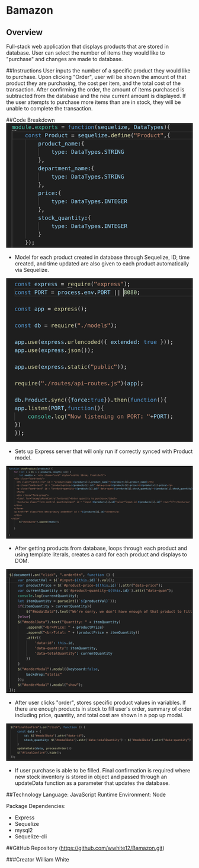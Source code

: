# Bamazon

## Overview
Full-stack web application that displays products that are stored in database. User can select the number of items they would like to "purchase" and changes are made to database.

##Instructions
User inputs the number of a specific product they would like to purchase. Upon clicking "Order", user will be shown the amount of that product they are purchasing, the cost per item, and the total cost of the transaction. After confirming the order, the amount of items purchased is subtracted from the database and the new current amount is displayed. If the user attempts to purchase more items than are in stock, they will be unable to complete the transaction.

##Code Breakdown
![image](./images/productModel.png)
* Model for each product created in database through Sequelize, ID, time created, and time updated are also given to each product automatically via Sequelize.

![image](./images/serverSetup.png)
* Sets up Express server that will only run if correctly synced with Product model.

![image](./images/cardCreate.png)
* After getting products from database, loops through each product and using template literals, creates a card for each product and displays to DOM.

![image](./images/firstOrderOnClick.png)
* After user clicks "order", stores specific product values in variables. If there are enough products in stock to fill user's order, summary of order including price, quantity, and total cost are shown in a pop up modal.

![image](./images/finalConfirm.png)
* If user purchase is able to be filled. Final confirmation is required where new stock inventory is stored in object and passed through an updateData function as a parameter that updates the database. 

##Technology
Language: JavaScript
Runtime Environment: Node

Package Dependencies:
* Express
* Sequelize
* mysql2
* Sequelize-cli

##GitHub Repository
(https://github.com/wwhite12/Bamazon.git)

###Creator
William White